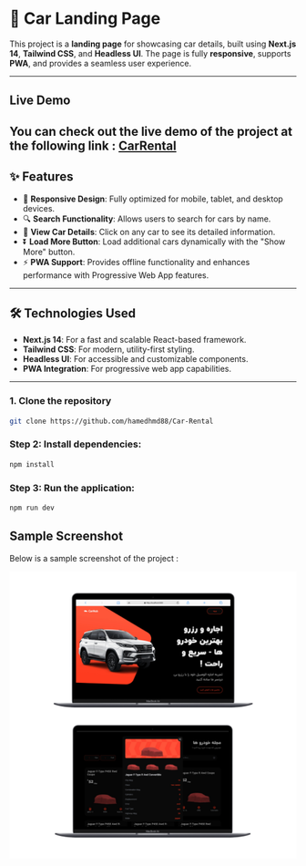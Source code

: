 # 🚗 Car Landing Page

This project is a **landing page** for showcasing car details, built using **Next.js 14**, **Tailwind CSS**, and **Headless UI**. The page is fully **responsive**, supports **PWA**, and provides a seamless user experience.

---
## Live Demo
You can check out the live demo of the project at the following link : [CarRental](https://carland-website.vercel.app/)
---

## ✨ **Features**

- 📱 **Responsive Design**: Fully optimized for mobile, tablet, and desktop devices.
- 🔍 **Search Functionality**: Allows users to search for cars by name.
- 🔗 **View Car Details**: Click on any car to see its detailed information.
- ⏬ **Load More Button**: Load additional cars dynamically with the "Show More" button.
- ⚡ **PWA Support**: Provides offline functionality and enhances performance with Progressive Web App features.

---

## 🛠 **Technologies Used**

- **Next.js 14**: For a fast and scalable React-based framework.
- **Tailwind CSS**: For modern, utility-first styling.
- **Headless UI**: For accessible and customizable components.
- **PWA Integration**: For progressive web app capabilities.

---

### 1. Clone the repository

```bash
git clone https://github.com/hamedhmd88/Car-Rental
```
### Step 2: Install dependencies:
```bash
npm install
```

### Step 3: Run the application:
```bash
npm run dev
```
## Sample Screenshot
Below is a sample screenshot of the project :

![project](/public/assets/project.jpg)


